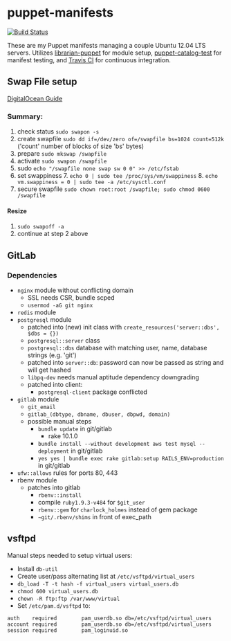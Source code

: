 puppet-manifests
================

[![Build Status](https://travis-ci.org/andschwa/puppet-manifests.png?branch=master)](https://travis-ci.org/andschwa/puppet-manifests)

These are my Puppet manifests managing a couple Ubuntu 12.04 LTS
servers. Utilizes
[librarian-puppet](https://github.com/rodjek/librarian-puppet) for
module setup,
[puppet-catalog-test](https://github.com/invadersmustdie/puppet-catalog-test)
for manifest testing, and
[Travis CI](https://travis-ci.org/andschwa/puppet-manifests) for
continuous integration.

## Swap File setup

[DigitalOcean Guide](https://www.digitalocean.com/community/articles/how-to-add-swap-on-ubuntu-12-04)

### Summary:

1. check status `sudo swapon -s`
2. create swapfile `sudo dd if=/dev/zero of=/swapfile bs=1024
   count=512k` ('count' number of blocks of size 'bs' bytes)
3. prepare `sudo mkswap /swapfile`
4. activate `sudo swapon /swapfile`
5. sudo `echo "/swapfile none swap sw 0 0" >> /etc/fstab`
6. set swappiness
    7. `echo 0 | sudo tee /proc/sys/vm/swappiness`
    8. `echo vm.swappiness = 0 | sudo tee -a /etc/sysctl.conf`
9. secure swapfile `sudo chown root:root /swapfile; sudo chmod 0600
   /swapfile`

#### Resize

1. `sudo swapoff -a`
2. continue at step 2 above

## GitLab

### Dependencies

* `nginx` module without conflicting domain
    * SSL needs CSR, bundle scped
    * `usermod -aG git nginx`
* `redis` module
* `postgresql` module
    * patched into (new) init class with
      `create_resources('server::dbs', $dbs = {})`
    * `postgresql::server` class
    * `postgresql::dbs` database with matching user, name, database strings
      (e.g. 'git')
    * patched into `server::db`: password can now be passed as string
      and will get hashed
    * `libpq-dev` needs manual aptitude dependency downgrading
    * patched into client:
    	* `postgresql-client` package conflicted
* `gitlab` module
    * `git_email`
    * `gitlab_(dbtype, dbname, dbuser, dbpwd, domain)`
    * possible manual steps
    	* `bundle update` in git/gitlab
            * rake 10.1.0
        * `bundle install --without development aws test mysql
          --deployment` in git/gitlab
        * `yes yes | bundle exec rake gitlab:setup
          RAILS_ENV=production` in git/gitlab
* `ufw::allows` rules for ports 80, 443
* rbenv module
    * patches into gitlab
        * `rbenv::install`
        * compile `ruby1.9.3-v484` for `$git_user`
        * `rbenv::gem` for `charlock_holmes` instead of gem package
        * `~git/.rbenv/shims` in front of exec_path

## vsftpd

Manual steps needed to setup virtual users:

* Install `db-util`
* Create user/pass alternating list at `/etc/vsftpd/virtual_users`
* `db_load -T -t hash -f virtual_users virtual_users.db`
* `chmod 600 virtual_users.db`
* `chown -R ftp:ftp /var/www/virtual`
* Set `/etc/pam.d/vsftpd` to:
```
auth    required        pam_userdb.so db=/etc/vsftpd/virtual_users
account required        pam_userdb.so db=/etc/vsftpd/virtual_users
session required        pam_loginuid.so
```
